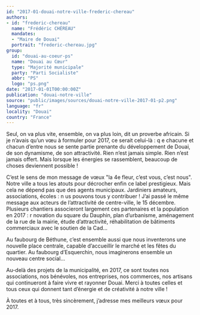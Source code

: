 ```yaml
---
id: "2017-01-douai-notre-ville-frederic-chereau"
authors:
- id: "frederic-chereau"
  name: "Frédéric CHÉREAU"
  mandates: 
  - "Maire de Douai"
  portrait: "frederic-chereau.jpg"
group:
  id: "douai-au-coeur-ps"
  name: "Douai au Cœur"
  type: "Majorité municipale"
  party: "Parti Socialiste"
  abbr: "PS"
  logo: "ps.png"
date: "2017-01-01T00:00:00Z"
publication: "douai-notre-ville"
source: "public/images/sources/douai-notre-ville-2017-01-p2.png"
language: "fr"
locality: "Douai"
country: "France"
---
```


Seul, on va plus vite, ensemble, on va plus loin, dit un proverbe africain. Si je n’avais qu’un vœu à formuler pour 2017, ce serait celui-là : q e chacune et chacun d’entre nous se sente partie prenante du développement de Douai, de son dynamisme, de son attractivité. Rien n’est jamais simple. Rien n’est jamais offert. Mais lorsque les énergies se rassemblent, beaucoup de choses deviennent possible !

C’est le sens de mon message de vœux "la 4e fleur, c’est vous, c’est nous". Notre ville a tous les atouts pour décrocher enfin ce label prestigieux. Mais cela ne dépend pas que des agents municipaux. Jardiniers amateurs, associations, écoles : n us pouvons tous y contribuer ! J’ai passé le même message aux acteurs de l’attractivité de centre-ville, le 15 décembre. Plusieurs chantiers associeront largement ces partenaires et la population en 2017 : r novation du square du Dauphin, plan d’urbanisme, aménagement de la rue de la mairie, étude d’attractivité, réhabilitation de bâtiments commerciaux avec le soutien de la Cad…

Au faubourg de Béthune, c’est ensemble aussi que nous inventerons une nouvelle place centrale, capable d’accueillir le marché et les fêtes du quartier. Au faubourg d’Esquerchin, nous imaginerons ensemble un nouveau centre social…

Au-delà des projets de la municipalité, en 2017, ce sont toutes nos associations, nos bénévoles, nos entreprises, nos commerces, nos artisans qui continueront à faire vivre et rayonner Douai. Merci à toutes celles et tous ceux qui donnent tant d’énergie et de créativité à notre ville !

À toutes et à tous, très sincèrement, j’adresse mes meilleurs vœux pour 2017.
